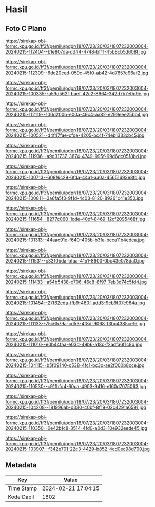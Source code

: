 # Hasil

## Foto C Plano

https://sirekap-obj-formc.kpu.go.id/ff3f/pemilu/pdpr/18/07/23/20/03/1807232003004-20240215-112404--b1e807da-dd44-4748-bf11-45b8cb5d608f.jpg

https://sirekap-obj-formc.kpu.go.id/ff3f/pemilu/pdpr/18/07/23/20/03/1807232003004-20240215-112309--6dc20ced-059c-45f0-ab42-4d7657e96af2.jpg

https://sirekap-obj-formc.kpu.go.id/ff3f/pemilu/pdpr/18/07/23/20/03/1807232003004-20240215-100335--a59d562f-baef-42c2-8664-342d7b7e0d9e.jpg

https://sirekap-obj-formc.kpu.go.id/ff3f/pemilu/pdpr/18/07/23/20/03/1807232003004-20240215-112119--100d200b-e00a-49c4-aa82-e299eee25bb4.jpg

https://sirekap-obj-formc.kpu.go.id/ff3f/pemilu/pdpr/18/07/23/20/03/1807232003004-20240215-100521--d4f47fae-cfde-4205-bc4f-74eb1333cb45.jpg

https://sirekap-obj-formc.kpu.go.id/ff3f/pemilu/pdpr/18/07/23/20/03/1807232003004-20240215-111936--a9d31737-3874-4749-995f-99d6dc0518bd.jpg

https://sirekap-obj-formc.kpu.go.id/ff3f/pemilu/pdpr/18/07/23/20/03/1807232003004-20240215-100713--608f6c29-6fda-44a1-aa0a-45651693e8fd.jpg

https://sirekap-obj-formc.kpu.go.id/ff3f/pemilu/pdpr/18/07/23/20/03/1807232003004-20240215-100811--3a6fa5f3-9f1d-4c03-8120-89261c41e350.jpg

https://sirekap-obj-formc.kpu.go.id/ff3f/pemilu/pdpr/18/07/23/20/03/1807232003004-20240215-111654--8277c060-1cde-40df-8469-12cf2095468f.jpg

https://sirekap-obj-formc.kpu.go.id/ff3f/pemilu/pdpr/18/07/23/20/03/1807232003004-20240215-101313--44aac91e-f640-405b-b3fa-bcca11b4edea.jpg

https://sirekap-obj-formc.kpu.go.id/ff3f/pemilu/pdpr/18/07/23/20/03/1807232003004-20240215-111531--c3310bda-bfaa-41b1-8600-0bc43e078da0.jpg

https://sirekap-obj-formc.kpu.go.id/ff3f/pemilu/pdpr/18/07/23/20/03/1807232003004-20240215-111433--a54b5438-c706-46c8-8f97-7eb3d74c5fd4.jpg

https://sirekap-obj-formc.kpu.go.id/ff3f/pemilu/pdpr/18/07/23/20/03/1807232003004-20240215-101454--27f62eda-ffb9-480f-add3-9cb9f07e964a.jpg

https://sirekap-obj-formc.kpu.go.id/ff3f/pemilu/pdpr/18/07/23/20/03/1807232003004-20240215-111133--75c6579a-cd53-4f8d-9068-f3bc4385ce16.jpg

https://sirekap-obj-formc.kpu.go.id/ff3f/pemilu/pdpr/18/07/23/20/03/1807232003004-20240215-111016--e0b44faa-e03d-49b6-a18c-f2adfa6f1c8b.jpg

https://sirekap-obj-formc.kpu.go.id/ff3f/pemilu/pdpr/18/07/23/20/03/1807232003004-20240215-104115--b5f09140-c538-4fc1-bc3c-ae2f000b8cce.jpg

https://sirekap-obj-formc.kpu.go.id/ff3f/pemilu/pdpr/18/07/23/20/03/1807232003004-20240215-110530--c91fbfd4-60ca-4903-9416-e160d7075063.jpg

https://sirekap-obj-formc.kpu.go.id/ff3f/pemilu/pdpr/18/07/23/20/03/1807232003004-20240215-104208--181996ab-d330-40bf-8f19-02c4291a6591.jpg

https://sirekap-obj-formc.kpu.go.id/ff3f/pemilu/pdpr/18/07/23/20/03/1807232003004-20240215-110350--0e42b1c8-3514-4fd0-a0d3-10e932eede45.jpg

https://sirekap-obj-formc.kpu.go.id/ff3f/pemilu/pdpr/18/07/23/20/03/1807232003004-20240215-103907--f342e701-22c3-4429-b852-4cd0ec98d700.jpg


## Metadata

| Key        | Value               |
| ---------- | ------------------- |
| Time Stamp | 2024-02-21 17:04:15 |
| Kode Dapil | 1802                |



